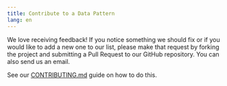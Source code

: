 ```yaml
---
title: Contribute to a Data Pattern
lang: en
---
```


We love receiving feedback! If you notice something we should fix or if you would like to add a new one to our list, please make that request by forking the project and submitting a Pull Request to our GitHub repository. You can also send us an email.

See our [CONTRIBUTING.md](https://github.com/DTS-STN/Data-Patterns/blob/main/CONTRIBUTING.md) guide on how to do this.